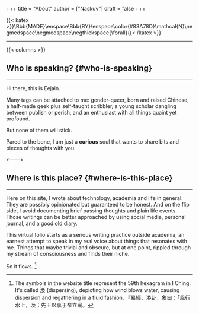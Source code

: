 +++
title = "About"
author = ["Naskuv"]
draft = false
+++

{{< katex >}}\Bbb{MADE}\enspace\Bbb{BY}\enspace\color{#83A78D}\mathcal{N}\negmedspace\negmedspace\negthickspace{\forall}{{< /katex >}}

---

{{< columns >}}


## Who is speaking? {#who-is-speaking}

---
Hi there, this is Eejain.

Many tags can be attached to me: gender-queer, born and raised Chinese, a half-made geek plus self-taught scribbler, a young scholar dangling between publish or perish, and an enthusiast with all things quaint yet profound.

But none of them will stick.

Pared to the bone, I am just a **curious** soul that wants to share bits and pieces of thoughts with you.

<--->


## Where is this place? {#where-is-this-place}

---

Here on this site, I wrote about technology, academia and life in general. They are possibly opinionated but guaranteed to be honest. And on the flip side, I avoid documenting brief passing thoughts and plain life events. Those writings can be better approached by using social media, personal journal, and a good old diary.

This virtual folio starts as a serious writing practice outside academia, an earnest attempt to speak in my real voice about things that resonates with me. Things that maybe trivial and obscure, but at one point, rippled through my stream of consciousness and finds their niche.

So it flows.&nbsp;[^1]

[^1]: The symbols in the website title represent the 59th hexagram in I Ching. It's called 渙 (dispersing), depicting how wind blows water, causing dispersion and regathering in a fluid fashion. 『易經．渙卦．象曰：「風行水上，渙；先王以享于帝立廟。
